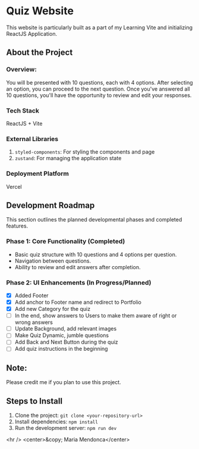 # Quiz Website

This website is particularly built as a part of my Learning Vite and initializing ReactJS Application.

## About the Project

### Overview:

You will be presented with 10 questions, each with 4 options. After selecting an option, you can proceed to the next question. Once you've answered all 10 questions, you'll have the opportunity to review and edit your responses.

### Tech Stack

ReactJS + Vite

### External Libraries

1.  `styled-components`: For styling the components and page
2.  `zustand`: For managing the application state

### Deployment Platform

Vercel

## Development Roadmap

This section outlines the planned developmental phases and completed features.

### Phase 1: Core Functionality (Completed)

  - Basic quiz structure with 10 questions and 4 options per question.
  - Navigation between questions.
  - Ability to review and edit answers after completion.

### Phase 2: UI Enhancements (In Progress/Planned)

  - [x] Added Footer
  - [x] Add anchor to Footer name and redirect to Portfolio
  - [x] Add new Category for the quiz
  - [ ] In the end, show answers to Users to make them aware of right or wrong answers
  - [ ] Update Background, add relevant images
  - [ ] Make Quiz Dynamic, jumble questions
  - [ ] Add Back and Next Button during the quiz
  - [ ] Add quiz instructions in the beginning

## Note:

Please credit me if you plan to use this project.

## Steps to Install

1.  Clone the project: `git clone <your-repository-url>`
2.  Install dependencies: `npm install`
3.  Run the development server: `npm run dev`

\<hr /\>
\<center\>\&copy; Maria Mendonca\</center\>

